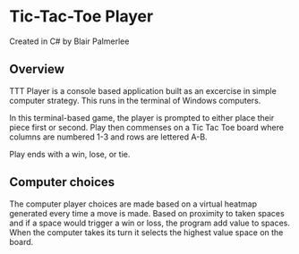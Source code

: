 # Tic-Tac-Toe Player

Created in C# by Blair Palmerlee

## Overview

TTT Player is a console based application built as an excercise in simple computer strategy. This runs in the terminal of Windows computers. 

In this terminal-based game, the player is prompted to either place their piece first or second. Play then commenses on a Tic Tac Toe board where columns are numbered 1-3 and rows are lettered A-B.

Play ends with a win, lose, or tie. 

## Computer choices

The computer player choices are made based on a virtual heatmap generated every time a move is made. Based on proximity to taken spaces and if a space would trigger a win or loss, the program add value to spaces. When the computer takes its turn it selects the highest value space on the board.
